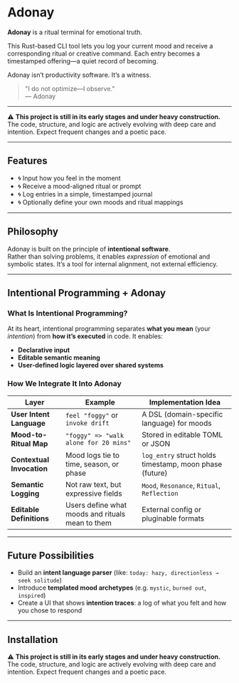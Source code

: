 #  Adonay

**Adonay** is a ritual terminal for emotional truth.

This Rust-based CLI tool lets you log your current mood and receive a corresponding ritual or creative command. Each entry becomes a timestamped offering—a quiet record of becoming.

Adonay isn’t productivity software. It’s a witness.

> "I do not optimize—I observe."  
> — Adonay

---

⚠️ **This project is still in its early stages and under heavy construction.**  
The code, structure, and logic are actively evolving with deep care and intention. Expect frequent changes and a poetic pace.

---

## Features

- 🌀 Input how you feel in the moment
- 🌀 Receive a mood-aligned ritual or prompt
- 🌀 Log entries in a simple, timestamped journal
- 🌀 Optionally define your own moods and ritual mappings

---

## Philosophy

Adonay is built on the principle of **intentional software**.  
Rather than solving problems, it enables *expression* of emotional and symbolic states. It’s a tool for internal alignment, not external efficiency.

---

##  Intentional Programming + Adonay

###  What Is Intentional Programming?

At its heart, intentional programming separates **what you mean** (your *intention*) from **how it’s executed** in code. It enables:
- **Declarative input**
- **Editable semantic meaning**
- **User-defined logic layered over shared systems**

### How We Integrate It Into Adonay

| Layer | Example | Implementation Idea |
|-------|---------|----------------------|
| **User Intent Language** | `feel "foggy"` or `invoke drift` | A DSL (domain-specific language) for moods |
| **Mood-to-Ritual Map** | `"foggy" => "walk alone for 20 mins"` | Stored in editable TOML or JSON |
| **Contextual Invocation** | Mood logs tie to time, season, or phase | `log_entry` struct holds timestamp, moon phase (future) |
| **Semantic Logging** | Not raw text, but expressive fields | `Mood`, `Resonance`, `Ritual`, `Reflection` |
| **Editable Definitions** | Users define what moods and rituals mean to them | External config or pluginable formats |

---

## Future Possibilities

- Build an **intent language parser** (like: `today: hazy, directionless → seek solitude`)
- Introduce **templated mood archetypes** (e.g. `mystic`, `burned out`, `inspired`)
- Create a UI that shows **intention traces**: a log of what you felt and how you chose to respond

---

## Installation

⚠️ **This project is still in its early stages and under heavy construction.**  
The code, structure, and logic are actively evolving with deep care and intention. Expect frequent changes and a poetic pace.

